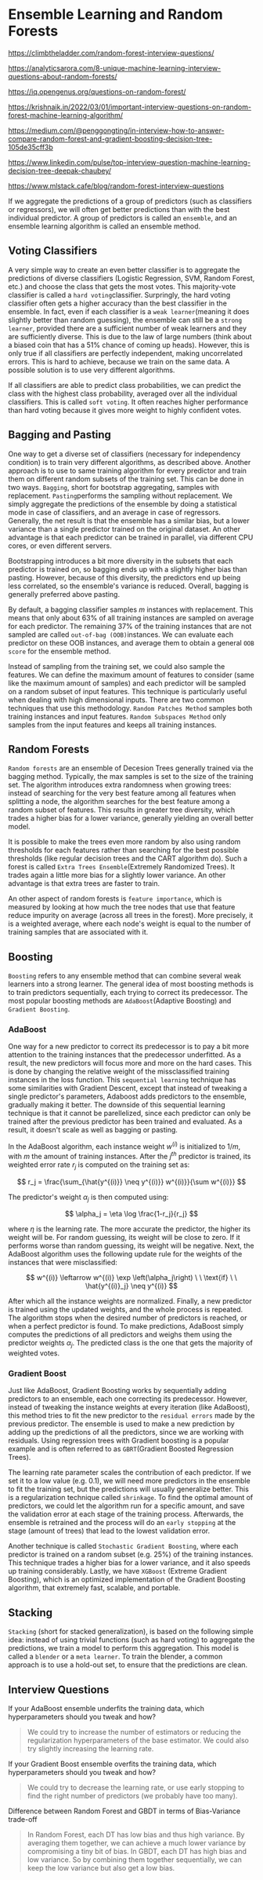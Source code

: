 # Ensemble Learning and Random Forests

https://climbtheladder.com/random-forest-interview-questions/

https://analyticsarora.com/8-unique-machine-learning-interview-questions-about-random-forests/

https://iq.opengenus.org/questions-on-random-forest/

https://krishnaik.in/2022/03/01/important-interview-questions-on-random-forest-machine-learning-algorithm/

https://medium.com/@penggongting/in-interview-how-to-answer-compare-random-forest-and-gradient-boosting-decision-tree-105de35cff3b

https://www.linkedin.com/pulse/top-interview-question-machine-learning-decision-tree-deepak-chaubey/

https://www.mlstack.cafe/blog/random-forest-interview-questions

If we aggregate the predictions of a group of predictors (such as classifiers or regressors), we will often get better predictions than with the best individual predictor. A group of predictors is called an `ensemble`, and an ensemble learning algorithm is called an ensemble method.

## Voting Classifiers

A very simple way to create an even better classifier is to aggregate the predictions of diverse classifiers (Logistic Regression, SVM, Random Forest, etc.) and choose the class that gets the most votes. This majority-vote classifier is called a `hard voting`classifier. Surpringly, the hard voting classifier often gets a higher accuracy than the best classifier in the ensemble. In fact, even if each classifier is a `weak learner`(meaning it does slightly better than random guessing), the ensemble can still be a `strong learner`, provided there are a sufficient number of weak learners and they are sufficiently diverse. This is due to the law of large numbers (think about a biased coin that has a 51% chance of coming up heads). However, this is only true if all classifiers are perfectly independent, making uncorrelated errors. This is hard to achieve, because we train on the same data. A possible solution is to use very different algorithms.

If all classifiers are able to predict class probabilities, we can predict the class with the highest class probability, averaged over all the individual classifiers. This is called `soft voting`. It often reaches higher performance than hard voting because it gives more weight to highly confident votes. 

## Bagging and Pasting

One way to get a diverse set of classifiers (necessary for independency condition) is to train very different algorithms, as described above. Another approach is to use to same training algorithm for every predictor and train them on different random subsets of the training set. This can be done in two ways. `Bagging`, short for bootstrap aggregating, samples with replacement. `Pasting`performs the sampling without replacement. We simply aggregate the predictions of the ensemble by doing a statistical mode in case of classifiers, and an average in case of regressors. Generally, the net result is that the ensemble has a similar bias, but a lower variance than a single predictor trained on the original dataset. An other advantage is that each predictor can be trained in parallel, via different CPU cores, or even different servers. 

Bootstrapping introduces a bit more diversity in the subsets that each predictor is trained on, so bagging ends up with a slightly higher bias than pasting. However, because of this diversity, the predictors end up being less correlated, so the ensemble's variance is reduced. Overall, bagging is generally preferred above pasting. 

By default, a bagging classifier samples $m$ instances with replacement. This means that only about 63% of all training instances are sampled on average for each predictor. The remaining 37% of the training instances that are not sampled are called `out-of-bag (OOB)`instances. We can evaluate each predictor on these OOB instances, and average them to obtain a general `OOB score` for the ensemble method. 

Instead of sampling from the training set, we could also sample the features. We can define the maximum amount of features to consider (same like the maximum amount of samples) and each predictor will be sampled on a random subset of input features. This technique is particularly useful when dealing with high dimensional inputs. There are two common techniques that use this methodology. `Random Patches Method` samples both training instances and input features. `Random Subspaces Method` only samples from the input features and keeps all training instances.

## Random Forests

`Random forests` are an ensemble of Decesion Trees generally trained via the bagging method. Typically, the max samples is set to the size of the training set. The algorithm introduces extra randomness when growing trees: instead of searching for the very best feature among all features when splitting a node, the algorithm searches for the best feature among a random subset of features. This results in greater tree diversity, which trades a higher bias for a lower variance, generally yielding an overall better model. 

It is possible to make the trees even more random by also using random thresholds for each features rather than searching for the best possible thresholds (like regular decision trees and the CART algorithm do). Such a forest is called `Extra Trees Ensemble`(Extremely Randomized Trees). It trades again a little more bias for a slightly lower variance. An other advantage is that extra trees are faster to train. 

An other aspect of random forests is `feature importance`, which is measured by looking at how much the tree nodes that use that feature reduce impurity on average (across all trees in the forest). More precisely, it is a weighted average, where each node's weight is equal to the number of training samples that are associated with it. 

## Boosting

`Boosting` refers to any ensemble method that can combine several weak learners into a strong learner. The general idea of most boosting methods is to train predictors sequentially, each trying to correct its predecessor. The most popular boosting methods are `AdaBoost`(Adaptive Boosting) and `Gradient Boosting`. 

### AdaBoost

One way for a new predictor to correct its predecessor is to pay a bit more attention to the training instances that the predecessor underfitted. As a result, the new predictors will focus more and more on the hard cases. This is done by changing the relative weight of the missclassified training instances in the loss function. This `sequential learning` technique has some similarities with Gradient Descent, except that instead of tweaking a single predictor's parameters, Adaboost adds predictors to the ensemble, gradually making it better. The downside of this sequential learning technique is that it cannot be parellelized, since each predictor can only be trained after the previous predictor has been trained and evaluated. As a result, it doesn't scale as well as bagging or pasting.

In the AdaBoost algorithm, each instance weight $w^{(i)}$ is initialized to $1/m$, with $m$ the amount of training instances. After the $j^{th}$ predictor is trained, its weighted error rate $r_j$ is computed on the training set as:

$$
r_j = \frac{\sum_{\hat{y^{(i)}} \neq y^{(i)}} w^{(i)}}{\sum w^{(i)}}
$$

The predictor's weight $\alpha_j$ is then computed using:

$$
\alpha_j = \eta \log \frac{1-r_j}{r_j}
$$

where $\eta$ is the learning rate. The more accurate the predictor, the higher its weight will be. For random guessing, its weight will be close to zero. If it performs worse than random guessing, its weight will be negative. Next, the AdaBoost algorithm uses the following update rule for the weights of the instances that were misclassified:

$$
w^{(i)} \leftarrow w^{(i)} \exp \left(\alpha_j\right) \ \ \text{if} \ \ \hat{y^{(i)}_j} \neq y^{(i)}
$$

After which all the instance weights are normalized. Finally, a new predictor is trained using the updated weights, and the whole process is repeated. The algorithm stops when the desired number of predictors is reached, or when a perfect predictor is found. To make predictions, AdaBoost simply computes the predictions of all predictors and weighs them using the predictor weights $\alpha_j$. The predicted class is the one that gets the majority of weighted votes. 

### Gradient Boost

Just like AdaBoost, Gradient Boosting works by sequentially adding predictors to an ensemble, each one correcting its predecessor. However, instead of tweaking the instance weights at every iteration (like AdaBoost), this method tries to fit the new predictor to the `residual errors` made by the previous predictor. The ensemble is used to make a new prediction by adding up the predictions of all the predictors, since we are working with residuals. Using regression trees with Gradient boosting is a popular example and is often referred to as `GBRT`(Gradient Boosted Regression Trees). 

The learning rate parameter scales the contribution of each predictor. If we set it to a low value (e.g. 0.1), we will need more predictors in the ensemble to fit the training set, but the predictions will usually generalize better. This is a regularization technique called `shrinkage`. To find the optimal amount of predictors, we could let the algorithm run for a specific amount, and save the validation error at each stage of the training process. Afterwards, the ensemble is retrained and the process will do an `early stopping` at the stage (amount of trees) that lead to the lowest validation error.

Another technique is called `Stochastic Gradient Boosting`, where each predictor is trained on a random subset (e.g. 25%) of the training instances. This technique trades a higher bias for a lower variance, and it also speeds up training considerably. Lastly, we have `XGBoost` (Extreme Gradient Boosting), which is an optimized implementation of the Gradient Boosting algorithm, that extremely fast, scalable, and portable. 


## Stacking

`Stacking` (short for stacked generalization), is based on the following simple idea: instead of using trivial functions (such as hard voting) to aggregate the predictions, we train a model to perform this aggregation. This model is called a `blender` or a `meta learner`. To train the blender, a common approach is to use a hold-out set, to ensure that the predictions are clean. 

## Interview Questions

If your AdaBoost ensemble underfits the training data, which hyperparameters should you tweak and how?

> We could try to increase the number of estimators or reducing the regularization hyperparameters of the base estimator. We could also try slightly increasing the learning rate. 

If your Gradient Boost ensemble overfits the training data, which hyperparameters should you tweak and how?

> We could try to decrease the learning rate, or use early stopping to find the right number of predictors (we probably have too many). 

Difference between Random Forest and GBDT in terms of Bias-Variance trade-off

> In Random Forest, each DT has low bias and thus high variance. By averaging them together, we can achieve a much lower variance by compromising a tiny bit of bias. In GBDT, each DT has high bias and low variance. So by combining them together sequentially, we can keep the low variance but also get a low bias.


